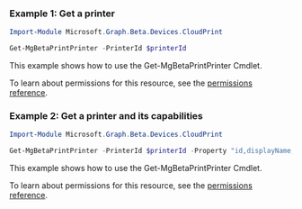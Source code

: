 ### Example 1: Get a printer

```powershellImport-Module Microsoft.Graph.Beta.Devices.CloudPrint

Get-MgBetaPrintPrinter -PrinterId $printerId
```
This example shows how to use the Get-MgBetaPrintPrinter Cmdlet.
To learn about permissions for this resource, see the [permissions reference](/graph/permissions-reference).

### Example 2: Get a printer and its capabilities

```powershellImport-Module Microsoft.Graph.Beta.Devices.CloudPrint

Get-MgBetaPrintPrinter -PrinterId $printerId -Property "id,displayName,capabilities"
```
This example shows how to use the Get-MgBetaPrintPrinter Cmdlet.
To learn about permissions for this resource, see the [permissions reference](/graph/permissions-reference).

